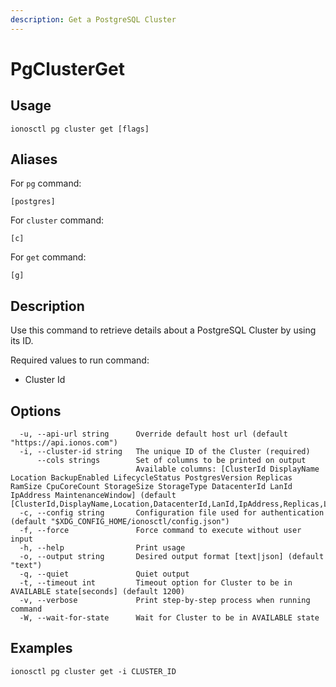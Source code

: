 ```yaml
---
description: Get a PostgreSQL Cluster
---
```


# PgClusterGet

## Usage

```text
ionosctl pg cluster get [flags]
```

## Aliases

For `pg` command:

```text
[postgres]
```

For `cluster` command:

```text
[c]
```

For `get` command:

```text
[g]
```

## Description

Use this command to retrieve details about a PostgreSQL Cluster by using its ID.

Required values to run command:

* Cluster Id

## Options

```text
  -u, --api-url string      Override default host url (default "https://api.ionos.com")
  -i, --cluster-id string   The unique ID of the Cluster (required)
      --cols strings        Set of columns to be printed on output 
                            Available columns: [ClusterId DisplayName Location BackupEnabled LifecycleStatus PostgresVersion Replicas RamSize CpuCoreCount StorageSize StorageType DatacenterId LanId IpAddress MaintenanceWindow] (default [ClusterId,DisplayName,Location,DatacenterId,LanId,IpAddress,Replicas,LifecycleStatus])
  -c, --config string       Configuration file used for authentication (default "$XDG_CONFIG_HOME/ionosctl/config.json")
  -f, --force               Force command to execute without user input
  -h, --help                Print usage
  -o, --output string       Desired output format [text|json] (default "text")
  -q, --quiet               Quiet output
  -t, --timeout int         Timeout option for Cluster to be in AVAILABLE state[seconds] (default 1200)
  -v, --verbose             Print step-by-step process when running command
  -W, --wait-for-state      Wait for Cluster to be in AVAILABLE state
```

## Examples

```text
ionosctl pg cluster get -i CLUSTER_ID
```

